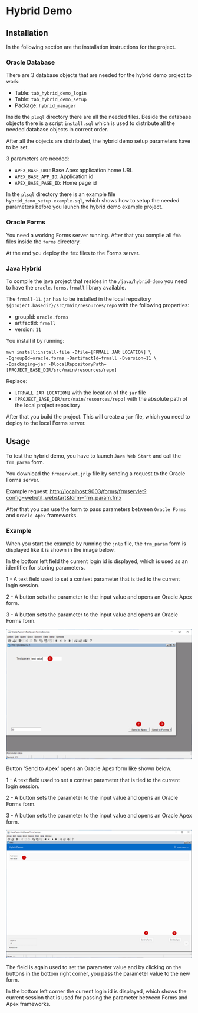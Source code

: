 # Hybrid Demo

## Installation

In the following section are the installation instructions for the project. 

### Oracle Database

There are 3 database objects that are needed for the hybrid demo project to work:
- Table: `tab_hybrid_demo_login`
- Table: `tab_hybrid_demo_setup`
- Package: `hybrid_manager`

Inside the `plsql` directory there are all the needed files. Beside the database objects there is a script `install.sql` which is used to distribute all the needed database objects in correct order. 

After all the objects are distributed, the hybrid demo setup parameters have to be set. 

3 parameters are needed:
- `APEX_BASE_URL`: Base Apex application home URL
- `APEX_BASE_APP_ID`: Application id
- `APEX_BASE_PAGE_ID`: Home page id

In the `plsql` directory there is an example file `hybrid_demo_setup.example.sql`, which shows how to setup the needed parameters before you launch the hybrid demo example project.

### Oracle Forms

You need a working Forms server running. After that you compile all `fmb` files inside the `forms` directory.

At the end you deploy the `fmx` files to the Forms server. 

### Java Hybrid

To compile the java project that resides in the `/java/hybrid-demo` you need to have the `oracle.forms.frmall` library available.

The `frmall-11.jar` has to be installed in the local repository `${project.basedir}/src/main/resources/repo` with the following properties:
- groupId: `oracle.forms`
- artifactId: `frmall`
- version: `11`

You install it by running:
```shell
mvn install:install-file -Dfile=[FRMALL JAR LOCATION] \ 
-DgroupId=oracle.forms -DartifactId=frmall -Dversion=11 \ 
-Dpackaging=jar -DlocalRepositoryPath=[PROJECT_BASE_DIR/src/main/resources/repo]
```

Replace:
- `[FRMALL JAR LOCATION]` with the location of the `jar` file 
- `[PROJECT_BASE_DIR/src/main/resources/repo]` with the absolute path of the local project repository

After that you build the project. This will create a `jar` file, which you need to deploy to the local Forms server. 

## Usage

To test the hybrid demo, you have to launch `Java Web Start` and call the `frm_param` form.

You download the `frmservlet.jnlp` file by sending a request to the Oracle Forms server. 

Example request: <http://localhost:9003/forms/frmservlet?config=webutil_webstart&form=frm_param.fmx>

After that you can use the form to pass parameters between `Oracle Forms` and `Oracle Apex` frameworks.

### Example

When you start the example by running the `jnlp` file, the `frm_param` form is displayed like it is shown in the image below. 

In the bottom left field the current login id is displayed, which is used as an identifier for storing parameters.

1 - A text field used to set a context parameter that is tied to the current login session. 

2 - A button sets the parameter to the input value and opens an Oracle Apex form. 

3 - A button sets the parameter to the input value and opens an Oracle Forms form. 

![Hybrid Demo Forms](images/1_hybrid_demo_forms.png)


Button 'Send to Apex' opens an Oracle Apex form like shown below. 

1 - A text field used to set a context parameter that is tied to the current login session. 

2 - A button sets the parameter to the input value and opens an Oracle Forms form. 

3 - A button sets the parameter to the input value and opens an Oracle Apex form. 

![Hybrid Demo Apex](images/2_hybrid_demo_apex.png)

The field is again used to set the parameter value and by clicking on the buttons in the bottom right corner, you pass the parameter value to the new form. 

In the bottom left corner the current login id is displayed, which shows the current session that is used for passing the parameter between Forms and Apex frameworks. 